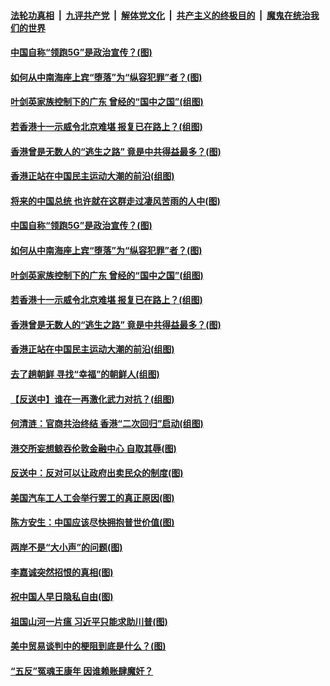 ####  [法轮功真相](../../../../basic/blob/master/README.md?t=09212300) &nbsp;|&nbsp; [九评共产党](../../../../9ping.md/blob/master/README.md?t=09212300) &nbsp;|&nbsp; [解体党文化](../../../../jtdwh.md/blob/master/README.md?t=09212300)  &nbsp;|&nbsp; [共产主义的终极目的](../../../../gczydzjmd.md/blob/master/README.md?t=09212300) &nbsp;|&nbsp; [魔鬼在统治我们的世界](../../../../mgztzwmdsj.md/blob/master/README.md?t=09212300) 

#### [中国自称“领跑5G”是政治宣传？(图)](../pages/p4/908031.md?t=09212300) 

#### [如何从中南海座上宾“堕落”为“纵容犯罪”者？(图)](../pages/p4/908024.md?t=09212300) 

#### [叶剑英家族控制下的广东 曾经的“国中之国”(组图)](../pages/p4/908021.md?t=09212300) 

#### [若香港十一示威令北京难堪 报复已在路上？(组图)](../pages/p4/908015.md?t=09212300) 

#### [香港曾是无数人的“逃生之路” 竟是中共得益最多？(图)](../pages/p4/908017.md?t=09212300) 

#### [香港正站在中国民主运动大潮的前沿(组图)](../pages/p4/907895.md?t=09212300) 

#### [将来的中国总统 也许就在这群走过凄风苦雨的人中(图)](../pages/p4/908036.md?t=09212300) 

#### [中国自称“领跑5G”是政治宣传？(图)](../pages/p4/908031.md?t=09212300) 

#### [如何从中南海座上宾“堕落”为“纵容犯罪”者？(图)](../pages/p4/908024.md?t=09212300) 

#### [叶剑英家族控制下的广东 曾经的“国中之国”(组图)](../pages/p4/908021.md?t=09212300) 

#### [若香港十一示威令北京难堪 报复已在路上？(组图)](../pages/p4/908015.md?t=09212300) 

#### [香港曾是无数人的“逃生之路” 竟是中共得益最多？(图)](../pages/p4/908017.md?t=09212300) 

#### [香港正站在中国民主运动大潮的前沿(组图)](../pages/p4/907895.md?t=09212300) 

#### [去了趟朝鲜 寻找“幸福”的朝鲜人(组图)](../pages/p4/907939.md?t=09212300) 

#### [【反送中】谁在一再激化武力对抗？(组图)](../pages/p4/907935.md?t=09212300) 

#### [何清涟：官商共治终结 香港“二次回归”启动(组图)](../pages/p4/907931.md?t=09212300) 

#### [港交所妄想鲸吞伦敦金融中心 自取其辱(图)](../pages/p4/907926.md?t=09212300) 

#### [反送中：反对可以让政府出卖民众的制度(图)](../pages/p4/907923.md?t=09212300) 

#### [美国汽车工人工会举行罢工的真正原因(图)](../pages/p4/907906.md?t=09212300) 

#### [陈方安生：中国应该尽快拥抱普世价值(图)](../pages/p4/907826.md?t=09212300) 

#### [两岸不是“大小声”的问题(图)](../pages/p4/907825.md?t=09212300) 

#### [李嘉诚突然招恨的真相(图)](../pages/p4/907799.md?t=09212300) 

#### [祝中国人早日隐私自由(图)](../pages/p4/907797.md?t=09212300) 

#### [祖国山河一片瘟 习近平只能求助川普(图)](../pages/p4/907796.md?t=09212300) 

#### [美中贸易谈判中的梗阻到底是什么？(图)](../pages/p4/907791.md?t=09212300) 

#### [“五反”冤魂王康年 因谁赖账肆魔奸？](../pages/p4/907787.md?t=09212300) 

